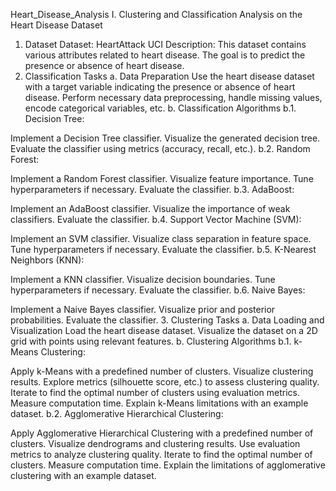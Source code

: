 Heart_Disease_Analysis
I. Clustering and Classification Analysis on the Heart Disease Dataset
1. Dataset
Dataset: HeartAttack UCI
Description: This dataset contains various attributes related to heart disease. The goal is to predict the presence or absence of heart disease.
2. Classification Tasks
a. Data Preparation
Use the heart disease dataset with a target variable indicating the presence or absence of heart disease.
Perform necessary data preprocessing, handle missing values, encode categorical variables, etc.
b. Classification Algorithms
b.1. Decision Tree:

Implement a Decision Tree classifier.
Visualize the generated decision tree.
Evaluate the classifier using metrics (accuracy, recall, etc.).
b.2. Random Forest:

Implement a Random Forest classifier.
Visualize feature importance.
Tune hyperparameters if necessary.
Evaluate the classifier.
b.3. AdaBoost:

Implement an AdaBoost classifier.
Visualize the importance of weak classifiers.
Evaluate the classifier.
b.4. Support Vector Machine (SVM):

Implement an SVM classifier.
Visualize class separation in feature space.
Tune hyperparameters if necessary.
Evaluate the classifier.
b.5. K-Nearest Neighbors (KNN):

Implement a KNN classifier.
Visualize decision boundaries.
Tune hyperparameters if necessary.
Evaluate the classifier.
b.6. Naive Bayes:

Implement a Naive Bayes classifier.
Visualize prior and posterior probabilities.
Evaluate the classifier.
3. Clustering Tasks
a. Data Loading and Visualization
Load the heart disease dataset.
Visualize the dataset on a 2D grid with points using relevant features.
b. Clustering Algorithms
b.1. k-Means Clustering:

Apply k-Means with a predefined number of clusters.
Visualize clustering results.
Explore metrics (silhouette score, etc.) to assess clustering quality.
Iterate to find the optimal number of clusters using evaluation metrics.
Measure computation time.
Explain k-Means limitations with an example dataset.
b.2. Agglomerative Hierarchical Clustering:

Apply Agglomerative Hierarchical Clustering with a predefined number of clusters.
Visualize dendrograms and clustering results.
Use evaluation metrics to analyze clustering quality.
Iterate to find the optimal number of clusters. Measure computation time.
Explain the limitations of agglomerative clustering with an example dataset.
